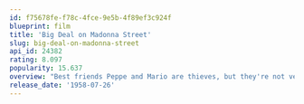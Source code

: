 ```yaml
---
id: f75678fe-f78c-4fce-9e5b-4f89ef3c924f
blueprint: film
title: 'Big Deal on Madonna Street'
slug: big-deal-on-madonna-street
api_id: 24382
rating: 8.097
popularity: 15.637
overview: "Best friends Peppe and Mario are thieves, but they're not very good at it. Still, Peppe thinks that he's finally devised a master heist that will make them rich. With the help of some fellow criminals, he plans to dig a tunnel from a rented apartment to the pawnshop next door, where they can rob the safe. But his plan is far from foolproof, and the fact that no one in the group has any experience digging tunnels proves to be the least of their problems."
release_date: '1958-07-26'
---
```

